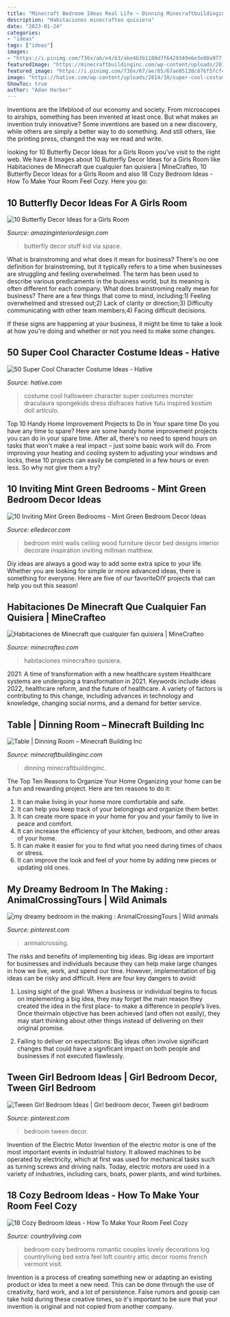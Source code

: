 ```yaml
---
title: "Minecraft Bedroom Ideas Real Life ~ Dinning Minecraftbuildinginc"
description: "Habitaciones minecrafteo quisiera"
date: "2023-01-24"
categories:
- "ideas"
tags: ["ideas"]
images:
- "https://i.pinimg.com/736x/ab/e4/b3/abe4b3b1188d7f6429340e6e3e80a977.jpg"
featuredImage: "https://minecraftbuildinginc.com/wp-content/uploads/2014/01/Table-Minecraft-building-ideas-interior-decor-1024x578.jpg"
featured_image: "https://i.pinimg.com/736x/67/ae/85/67ae85138c876f5fcf450ef330ab152c.jpg"
image: "https://hative.com/wp-content/uploads/2014/10/super-cool-costume-ideas/35-draculaura-costume.jpg"
ShowToc: true
author: "Adan Harber"
---
```



Inventions are the lifeblood of our economy and society. From microscopes to airships, something has been invented at least once. But what makes an invention truly innovative? Some inventions are based on a new discovery, while others are simply a better way to do something. And still others, like the printing press, changed the way we read and write.

	

		
looking for 10 Butterfly Decor Ideas for a Girls Room you've visit to the right web. We have 8 Images about 10 Butterfly Decor Ideas for a Girls Room like Habitaciones de Minecraft que cualquier fan quisiera | MineCrafteo, 10 Butterfly Decor Ideas for a Girls Room and also 18 Cozy Bedroom Ideas - How To Make Your Room Feel Cozy. Here you go:
		
    
## 10 Butterfly Decor Ideas For A Girls Room

<img loading=lazy src="http://www.amazinginteriordesign.com/wp-content/uploads/2017/08/10-Kids-Room-Butterfly-Decor-Ideas-9.jpg" onerror="this.onerror=null;this.src='https://tse2.mm.bing.net/th?id=OIP.QLolQkw_bQJ6k8PhveYBiQHaJ2&amp;pid=15.1';" alt="10 Butterfly Decor Ideas for a Girls Room">

_Source: amazinginteriordesign.com_

>butterfly decor stuff kid via space. 

	

What is brainstroming and what does it mean for business?
There's no one definition for brainstroming, but it typically refers to a time when businesses are struggling and feeling overwhelmed. The term has been used to describe various predicaments in the business world, but its meaning is often different for each company. 
What does brainstroming really mean for business? There are a few things that come to mind, including:1) Feeling overwhelmed and stressed out;2) Lack of clarity or direction;3) Difficulty communicating with other team members;4) Facing difficult decisions. 

If these signs are happening at your business, it might be time to take a look at how you're doing and whether or not you need to make some changes.

    
## 50 Super Cool Character Costume Ideas - Hative

<img loading=lazy src="https://hative.com/wp-content/uploads/2014/10/super-cool-costume-ideas/35-draculaura-costume.jpg" onerror="this.onerror=null;this.src='https://tse3.mm.bing.net/th?id=OIP.L3oC7VhxJlneZKRBFXLNmgHaKh&amp;pid=15.1';" alt="50 Super Cool Character Costume Ideas - Hative">

_Source: hative.com_

>costume cool halloween character super costumes monster draculaura spongekids dress disfraces hative tutu inspired kostüm doll artículo. 

	

Top 10 Handy Home Improvement Projects to Do in Your spare time
Do you have any time to spare? Here are some handy home improvement projects you can do in your spare time. After all, there's no need to spend hours on tasks that won't make a real impact – just some basic work will do. From improving your heating and cooling system to adjusting your windows and locks, these 10 projects can easily be completed in a few hours or even less. So why not give them a try?

    
## 10 Inviting Mint Green Bedrooms - Mint Green Bedroom Decor Ideas

<img loading=lazy src="https://hips.hearstapps.com/hmg-prod.s3.amazonaws.com/images/green-bedroom-5-1554842194.jpg?crop=1.00xw:1.00xh;0,0&amp;resize=1200:*" onerror="this.onerror=null;this.src='https://tse2.mm.bing.net/th?id=OIP.wAeWui6te6jv6Yb2EwrhrAHaDt&amp;pid=15.1';" alt="10 Inviting Mint Green Bedrooms - Mint Green Bedroom Decor Ideas">

_Source: elledecor.com_

>bedroom mint walls ceiling wood furniture decor bed designs interior decorate inspiration inviting millman matthew. 

	

Diy ideas are always a good way to add some extra spice to your life. Whether you are looking for simple or more advanced ideas, there is something for everyone. Here are five of our favoriteDIY projects that can help you out this season!

    
## Habitaciones De Minecraft Que Cualquier Fan Quisiera | MineCrafteo

<img loading=lazy src="https://www.minecrafteo.com/wp-content/uploads/2015/10/habitacion-decorada-minecraft-1.jpg" onerror="this.onerror=null;this.src='https://tse3.mm.bing.net/th?id=OIP.pPf5TkVVCnyIlx_m8vXI7gHaFj&amp;pid=15.1';" alt="Habitaciones de Minecraft que cualquier fan quisiera | MineCrafteo">

_Source: minecrafteo.com_

>habitaciones minecrafteo quisiera. 

	

2021: A time of transformation with a new healthcare system
Healthcare systems are undergoing a transformation in 2021. Keywords include ideas 2022, healthcare reform, and the future of healthcare. A variety of factors is contributing to this change, including advances in technology and knowledge, changing social norms, and a demand for better service.

    
## Table | Dinning Room – Minecraft Building Inc

<img loading=lazy src="https://minecraftbuildinginc.com/wp-content/uploads/2014/01/Table-Minecraft-building-ideas-interior-decor-1024x578.jpg" onerror="this.onerror=null;this.src='https://tse4.mm.bing.net/th?id=OIP.uVqwWusbxTb1lWAGY1u2KwHaEL&amp;pid=15.1';" alt="Table | Dinning Room – Minecraft Building Inc">

_Source: minecraftbuildinginc.com_

>dinning minecraftbuildinginc. 

	

The Top Ten Reasons to Organize Your Home
Organizing your home can be a fun and rewarding project. Here are ten reasons to do it: 
1. It can make living in your home more comfortable and safe.
2. It can help you keep track of your belongings and organize them better. 
3. It can create more space in your home for you and your family to live in peace and comfort. 
4. It can increase the efficiency of your kitchen, bedroom, and other areas of your home. 
5. It can make it easier for you to find what you need during times of chaos or stress. 
6. It can improve the look and feel of your home by adding new pieces or updating old ones. 

    
## My Dreamy Bedroom In The Making : AnimalCrossingTours | Wild Animals

<img loading=lazy src="https://i.pinimg.com/736x/ab/e4/b3/abe4b3b1188d7f6429340e6e3e80a977.jpg" onerror="this.onerror=null;this.src='https://tse2.mm.bing.net/th?id=OIP.wXGD6sX11-Dkz0q8laUywAHaEK&amp;pid=15.1';" alt="my dreamy bedroom in the making : AnimalCrossingTours | Wild animals">

_Source: pinterest.com_

>animalcrossing. 

	

The risks and benefits of implementing big ideas.
Big ideas are important for businesses and individuals because they can help make large changes in how we live, work, and spend our time. However, implementation of big ideas can be risky and difficult. Here are four key dangers to avoid:
1. Losing sight of the goal: When a business or individual begins to focus on implementing a big idea, they may forget the main reason they created the idea in the first place- to make a difference in people’s lives. Once theirmain objective has been achieved (and often not easily), they may start thinking about other things instead of delivering on their original promise.

2. Failing to deliver on expectations: Big ideas often involve significant changes that could have a significant impact on both people and businesses if not executed flawlessly.

    
## Tween Girl Bedroom Ideas | Girl Bedroom Decor, Tween Girl Bedroom

<img loading=lazy src="https://i.pinimg.com/736x/67/ae/85/67ae85138c876f5fcf450ef330ab152c.jpg" onerror="this.onerror=null;this.src='https://tse2.mm.bing.net/th?id=OIP.QZUkuEEfrezXW8NWEkydFAHaLH&amp;pid=15.1';" alt="Tween Girl Bedroom Ideas | Girl bedroom decor, Tween girl bedroom">

_Source: pinterest.com_

>bedroom tween decor. 

	

Invention of the Electric Motor
Invention of the electric motor is one of the most important events in industrial history. It allowed machines to be operated by electricity, which at first was used for mechanical tasks such as turning screws and driving nails. Today, electric motors are used in a variety of industries, including cars, boats, power plants, and wind turbines.

    
## 18 Cozy Bedroom Ideas - How To Make Your Room Feel Cozy

<img loading=lazy src="http://clv.h-cdn.co/assets/15/11/1426086748-clx0606rooney001.jpg" onerror="this.onerror=null;this.src='https://tse1.mm.bing.net/th?id=OIP.c105aEnkaV3W-ivUY8OFbAHaLH&amp;pid=15.1';" alt="18 Cozy Bedroom Ideas - How To Make Your Room Feel Cozy">

_Source: countryliving.com_

>bedroom cozy bedrooms romantic couples lovely decorations log countryliving bed extra feel loft country attic decor rooms french vermont visit. 

	

Invention is a process of creating something new or adapting an existing product or idea to meet a new need. This can be done through the use of creativity, hard work, and a lot of persistence. False rumors and gossip can take hold during these creative times, so it's important to be sure that your invention is original and not copied from another company.

